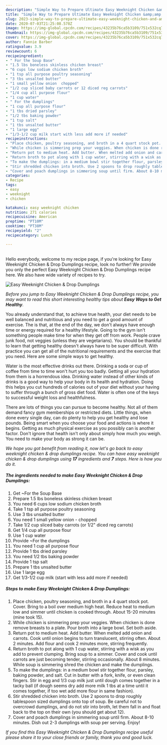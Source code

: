 ```yaml
---
description: "Simple Way to Prepare Ultimate Easy Weeknight Chicken &amp;amp; Drop Dumplings"
title: "Simple Way to Prepare Ultimate Easy Weeknight Chicken &amp;amp; Drop Dumplings"
slug: 2023-simple-way-to-prepare-ultimate-easy-weeknight-chicken-and-amp-drop-dumplings
date: 2020-07-03T21:25:08.578Z
image: https://img-global.cpcdn.com/recipes/43235b76ca5b3109/751x532cq70/easy-weeknight-chicken-drop-dumplings-recipe-main-photo.jpg
thumbnail: https://img-global.cpcdn.com/recipes/43235b76ca5b3109/751x532cq70/easy-weeknight-chicken-drop-dumplings-recipe-main-photo.jpg
cover: https://img-global.cpcdn.com/recipes/43235b76ca5b3109/751x532cq70/easy-weeknight-chicken-drop-dumplings-recipe-main-photo.jpg
author: Fannie Barber
ratingvalue: 3.9
reviewcount: 6
recipeingredient:
- " For the Soup Base"
- "1.5 lbs boneless skinless chicken breast"
- "6 cups low sodium chicken broth"
- "1 tsp all purpose poultry seasoning"
- "3 tbs unsalted butter"
- "1 small yellow onion  chopped"
- "1/2 cup sliced baby carrots or 12 diced reg carrots"
- "1/4 cup all purpose flour"
- "1 cup water"
- " For the dumplings"
- "1 cup all purpose flour"
- "1 tbs dried parsley"
- "1/2 tbs baking powder"
- "1 tsp salt"
- "1 tbs unsalted butter"
- "1 large egg"
- "1/3-1/2 cup milk start with less add more if needed"
recipeinstructions:
- "Place chicken, poultry seasoning, and broth in a 4 quart stock pot. Cover. Bring to a boil over medium high heat. Reduce heat to medium low and simmer until chicken is cooked through. About 15-20 minutes (mine took 15)."
- "While chicken is simmering prep your veggies. When chicken is done remove breasts to a plate. Pour broth into a large bowl. Set both aside."
- "Return pot to medium heat. Add butter. When melted add onion and carrots. Cook until onion begins to turn translucent, stirring often. About 2 minutes. Add flour and cook 2 minutes more, stirring frequently."
- "Return broth to pot along with 1 cup water, stirring with a wisk as you add to prevent clumping. Bring soup to a simmer. Cover and cook until carrots are just becoming tender, stirring occasionally. About 8 minutes. While soup is simmering shred the chicken and make the dumplings."
- "To make the dumplings: in a medium bowl stir together flour, parsley, baking powder, and salt. Cut in butter with a fork, knife, or even clean fingers. Stir in egg and 1/3 cup milk just until dough comes together in a tacky ball (if dough seems dry add more milk 1 tbs at a time until it comes together, if too wet add more flour in same fashion)."
- "Stir shredded chicken into broth. Use 2 spoons to drop roughly tablespoon sized dumplings onto top of soup. Be careful not to overcrowd dumplings, and do not stir into broth, let them fall in and float back to the top on their own (you should get about 12)."
- "Cover and poach dumplings in simmering soup until firm. About 8-10 minutes. Dish out 2-3 dumplings with soup per serving. Enjoy!"
categories:
- Recipe
tags:
- easy
- weeknight
- chicken

katakunci: easy weeknight chicken 
nutrition: 271 calories
recipecuisine: American
preptime: "PT10M"
cooktime: "PT38M"
recipeyield: "2"
recipecategory: Lunch

---
```

<br>
Hello everybody, welcome to my recipe page, if you're looking for Easy Weeknight Chicken &amp; Drop Dumplings recipe, look no further! We provide you only the perfect Easy Weeknight Chicken &amp; Drop Dumplings recipe here. We also have wide variety of recipes to try.
<br>


![Easy Weeknight Chicken &amp; Drop Dumplings](https://img-global.cpcdn.com/recipes/43235b76ca5b3109/751x532cq70/easy-weeknight-chicken-drop-dumplings-recipe-main-photo.jpg)

<i>Before you jump to Easy Weeknight Chicken &amp; Drop Dumplings recipe, you may want to read this short interesting healthy tips about <strong>Easy Ways to Get Healthy</strong>.</i>

You already understand that, to achieve true health, your diet needs to be well balanced and nutritious and you need to get a good amount of exercise. The  is that, at the end of the day, we don't always have enough time or energy required for a healthy lifestyle. Going to the gym isn't something people make time for when they get off from work. People crave junk food, not veggies (unless they are vegetarians). You should be thankful to learn that getting healthy doesn't always have to be super difficult. With practice you can get all of the nutritional requirements and the exercise that you need. Here are some simple ways to get healthy.

Water is the most effective drinks out there. Drinking a soda or cup of coffee from time to time won't hurt you too badly. Getting all your hydration from them is a horrendous idea. Drinking water instead of other kinds of drinks is a good way to help your body in its health and hydration. Doing this helps you cut hundreds of calories out of your diet without your having to suffer through a bunch of gross diet food. Water is often one of the keys to successful weight loss and healthfulness.

There are lots of things you can pursue to become healthy. Not all of them demand fancy gym memberships or restricted diets. Little things, when done every single day, can do plenty to help you get healthy and lose pounds. Being smart when you choose your food and actions is where it begins. Getting as much physical exercise as you possibly can is another factor. Don't ignore that health isn't only about simply how much you weigh. You need to make your body as strong it can be. 


<i>We hope you got benefit from reading it, now let's go back to easy weeknight chicken &amp; drop dumplings recipe. You can have easy weeknight chicken &amp; drop dumplings using <strong>17</strong> ingredients and <strong>7</strong> steps. Here is how you do it.
</i>

##### The ingredients needed to make Easy Weeknight Chicken &amp; Drop Dumplings:

1. Get  ~For the Soup Base
1. Prepare 1.5 lbs boneless skinless chicken breast
1. You need 6 cups low sodium chicken broth
1. Take 1 tsp all purpose poultry seasoning
1. Use 3 tbs unsalted butter
1. You need 1 small yellow onion - chopped
1. Take 1/2 cup sliced baby carrots (or 1/2&#34; diced reg carrots)
1. Get 1/4 cup all purpose flour
1. Use 1 cup water
1. Provide  ~For the dumplings
1. You need 1 cup all purpose flour
1. Provide 1 tbs dried parsley
1. You need 1/2 tbs baking powder
1. Provide 1 tsp salt
1. Prepare 1 tbs unsalted butter
1. Use 1 large egg
1. Get 1/3-1/2 cup milk (start with less add more if needed)


##### Steps to make Easy Weeknight Chicken &amp; Drop Dumplings:

1. Place chicken, poultry seasoning, and broth in a 4 quart stock pot. Cover. Bring to a boil over medium high heat. Reduce heat to medium low and simmer until chicken is cooked through. About 15-20 minutes (mine took 15).
1. While chicken is simmering prep your veggies. When chicken is done remove breasts to a plate. Pour broth into a large bowl. Set both aside.
1. Return pot to medium heat. Add butter. When melted add onion and carrots. Cook until onion begins to turn translucent, stirring often. About 2 minutes. Add flour and cook 2 minutes more, stirring frequently.
1. Return broth to pot along with 1 cup water, stirring with a wisk as you add to prevent clumping. Bring soup to a simmer. Cover and cook until carrots are just becoming tender, stirring occasionally. About 8 minutes. While soup is simmering shred the chicken and make the dumplings.
1. To make the dumplings: in a medium bowl stir together flour, parsley, baking powder, and salt. Cut in butter with a fork, knife, or even clean fingers. Stir in egg and 1/3 cup milk just until dough comes together in a tacky ball (if dough seems dry add more milk 1 tbs at a time until it comes together, if too wet add more flour in same fashion).
1. Stir shredded chicken into broth. Use 2 spoons to drop roughly tablespoon sized dumplings onto top of soup. Be careful not to overcrowd dumplings, and do not stir into broth, let them fall in and float back to the top on their own (you should get about 12).
1. Cover and poach dumplings in simmering soup until firm. About 8-10 minutes. Dish out 2-3 dumplings with soup per serving. Enjoy!


<i>If you find this Easy Weeknight Chicken &amp; Drop Dumplings recipe useful please share it to your close friends or family, thank you and good luck.</i>
